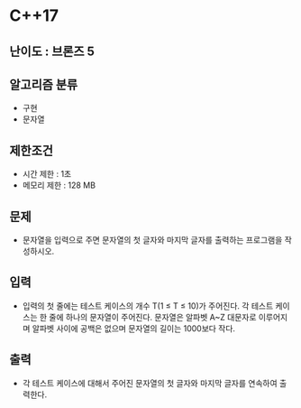 # C++17

## 난이도 : 브론즈 5

## 알고리즘 분류
  - 구현
  - 문자열

## 제한조건
  - 시간 제한 : 1초
  - 메모리 제한 : 128 MB

## 문제
  - 문자열을 입력으로 주면 문자열의 첫 글자와 마지막 글자를 출력하는 프로그램을 작성하시오.

## 입력
  - 입력의 첫 줄에는 테스트 케이스의 개수 T(1 ≤ T ≤ 10)가 주어진다. 각 테스트 케이스는 한 줄에 하나의 문자열이 주어진다. 문자열은 알파벳 A~Z 대문자로 이루어지며 알파벳 사이에 공백은 없으며 문자열의 길이는 1000보다 작다.

## 출력
  - 각 테스트 케이스에 대해서 주어진 문자열의 첫 글자와 마지막 글자를 연속하여 출력한다.
